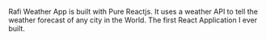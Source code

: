 Rafi Weather App is built with Pure Reactjs.
It uses a weather API to tell the weather forecast of any city in the World.
The first React Application I ever built.
